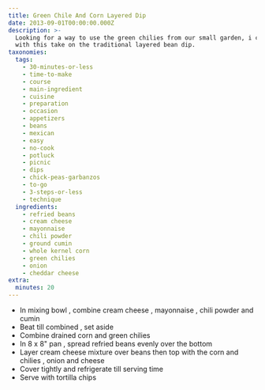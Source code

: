 ```yaml
---
title: Green Chile And Corn Layered Dip
date: 2013-09-01T00:00:00.000Z
description: >-
  Looking for a way to use the green chilies from our small garden, i came up
  with this take on the traditional layered bean dip.
taxonomies:
  tags:
    - 30-minutes-or-less
    - time-to-make
    - course
    - main-ingredient
    - cuisine
    - preparation
    - occasion
    - appetizers
    - beans
    - mexican
    - easy
    - no-cook
    - potluck
    - picnic
    - dips
    - chick-peas-garbanzos
    - to-go
    - 3-steps-or-less
    - technique
  ingredients:
    - refried beans
    - cream cheese
    - mayonnaise
    - chili powder
    - ground cumin
    - whole kernel corn
    - green chilies
    - onion
    - cheddar cheese
extra:
  minutes: 20
---
```

 - In mixing bowl , combine cream cheese , mayonnaise , chili powder and cumin
 - Beat till combined , set aside
 - Combine drained corn and green chilies
 - In 8 x 8" pan , spread refried beans evenly over the bottom
 - Layer cream cheese mixture over beans then top with the corn and chilies , onion and cheese
 - Cover tightly and refrigerate till serving time
 - Serve with tortilla chips
